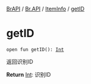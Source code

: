 [BrAPI](../../index.md) / [Br.API](../index.md) / [ItemInfo](index.md) / [getID](./get-i-d.md)

# getID

`open fun getID(): `[`Int`](https://kotlinlang.org/api/latest/jvm/stdlib/kotlin/-int/index.html)

返回识别ID

**Return**
[Int](https://kotlinlang.org/api/latest/jvm/stdlib/kotlin/-int/index.html): 识别ID

